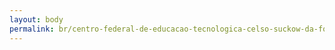 ```yaml
---
layout: body
permalink: br/centro-federal-de-educacao-tecnologica-celso-suckow-da-fonseca/
---
```


